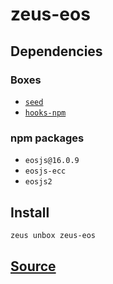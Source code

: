 
zeus-eos 
====================




## Dependencies
### Boxes
* [`seed`](seed.md)
* [`hooks-npm`](hooks-npm.md)
### npm packages
* `eosjs@16.0.9`
* `eosjs-ecc`
* `eosjs2`


## Install
```bash
zeus unbox zeus-eos
```







## [Source](https://github.com/liquidapps-io/zeus-sdk/tree/master/boxes/groups/eos-sdk/zeus-eos)
